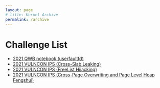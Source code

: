 ```yaml
---
layout: page
# title: Kernel Archive
permalink: /archive
---
```

# Challenge List
- [2021 QWB notebook (userfaultfd)](../2022/05/20/Introduction-of-Kernel-Pwn-userfaultfd.html)
- [2021 VULNCON IPS (Cross-Slab Leaking)](../2024/02/09/IPS.html)
- [2021 VULNCON IPS (FreeList Hijacking)](../2024/02/28/IPS-Freelist.html)
- [2021 VULNCON IPS (Cross-Page Overwriting and Page Level Heap Fengshui)](../2024/02/29/IPS-Cross-Slab-Attack.html)
